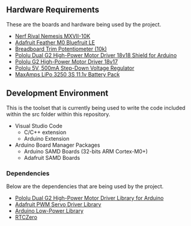 ## Hardware Requirements
These are the boards and hardware being used by the project.
- [Nerf Rival Nemesis MXVII-10K](https://shop.hasbro.com/en-us/product/nerf-rival-nemesis-mxvii-10-k-blue:04E71588-5056-9047-F5B8-940FC9A5A209)
- [Adafruit Feather M0 Bluefruit LE](https://www.adafruit.com/product/2995)
- [Breadboard Trim Potentiometer (10k)](https://www.adafruit.com/product/356)
- [Pololu Dual G2 High-Power Motor Driver 18v18 Shield for Arduino](https://www.pololu.com/product/2515)
- [Pololu G2 High-Power Motor Driver 18v17](https://www.pololu.com/product/2991)
- [Pololu 5V, 500mA Step-Down Voltage Regulator](https://www.pololu.com/product/2843)
- [MaxAmps LiPo 3250 3S 11.1v Battery Pack](https://www.maxamps.com/lipo-3250-3s-11-1v-battery-pack)

## Development Environment
This is the toolset that is currently being used to write the code included within the src folder within this repository.
- Visual Studio Code
  - C/C++ extension
  - Arduino Extension
- Arduino Board Manager Packages
  - Arduino SAMD Boards (32-bits ARM Cortex-M0+)
  - Adafruit SAMD Boards

### Dependencies
Below are the dependencies that are being used by the project.
- [Pololu Dual G2 High-Power Motor Driver Library for Arduino](https://github.com/pololu/dual-g2-high-power-motor-shield)
- [Adafruit PWM Servo Driver Library](https://github.com/adafruit/Adafruit-PWM-Servo-Driver-Library)
- [Arduino Low-Power Library](https://github.com/arduino-libraries/ArduinoLowPower)
- [RTCZero](https://github.com/arduino-libraries/RTCZero)

